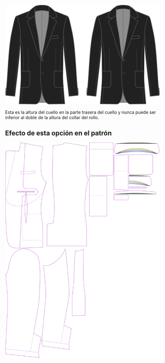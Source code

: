 
![Altura del cuello](collarheight.svg)

Esta es la altura del cuello en la parte trasera del cuello y nunca puede ser inferior al doble de la altura del collar del rollo.


## Efecto de esta opción en el patrón
![Esta imagen muestra el efecto de esta opción superponiendo varias variantes que tienen un valor diferente para esta opción](jaeger_collarheight_sample.svg "Efecto de esta opción en el patrón")